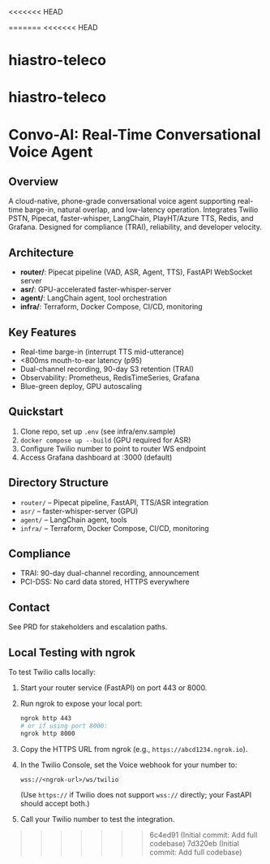 <<<<<<< HEAD

=======
<<<<<<< HEAD
# hiastro-teleco
hiastro-teleco
=======
# Convo-AI: Real-Time Conversational Voice Agent

## Overview
A cloud-native, phone-grade conversational voice agent supporting real-time barge-in, natural overlap, and low-latency operation. Integrates Twilio PSTN, Pipecat, faster-whisper, LangChain, PlayHT/Azure TTS, Redis, and Grafana. Designed for compliance (TRAI), reliability, and developer velocity.

## Architecture
- **router/**: Pipecat pipeline (VAD, ASR, Agent, TTS), FastAPI WebSocket server
- **asr/**: GPU-accelerated faster-whisper-server
- **agent/**: LangChain agent, tool orchestration
- **infra/**: Terraform, Docker Compose, CI/CD, monitoring

## Key Features
- Real-time barge-in (interrupt TTS mid-utterance)
- <800ms mouth-to-ear latency (p95)
- Dual-channel recording, 90-day S3 retention (TRAI)
- Observability: Prometheus, RedisTimeSeries, Grafana
- Blue-green deploy, GPU autoscaling

## Quickstart
1. Clone repo, set up `.env` (see infra/env.sample)
2. `docker compose up --build` (GPU required for ASR)
3. Configure Twilio number to point to router WS endpoint
4. Access Grafana dashboard at :3000 (default)

## Directory Structure
- `router/` – Pipecat pipeline, FastAPI, TTS/ASR integration
- `asr/` – faster-whisper-server (GPU)
- `agent/` – LangChain agent, tools
- `infra/` – Terraform, Docker Compose, CI/CD, monitoring

## Compliance
- TRAI: 90-day dual-channel recording, announcement
- PCI-DSS: No card data stored, HTTPS everywhere

## Contact
See PRD for stakeholders and escalation paths.

## Local Testing with ngrok

To test Twilio calls locally:
1. Start your router service (FastAPI) on port 443 or 8000.
2. Run ngrok to expose your local port:
   
   ```sh
   ngrok http 443
   # or if using port 8000:
   ngrok http 8000
   ```
3. Copy the HTTPS URL from ngrok (e.g., `https://abcd1234.ngrok.io`).
4. In the Twilio Console, set the Voice webhook for your number to:
   
   ```
   wss://<ngrok-url>/ws/twilio
   ```
   (Use `https://` if Twilio does not support `wss://` directly; your FastAPI should accept both.)

5. Call your Twilio number to test the integration. 
>>>>>>> 6c4ed91 (Initial commit: Add full codebase)
>>>>>>> 7d320eb (Initial commit: Add full codebase)
